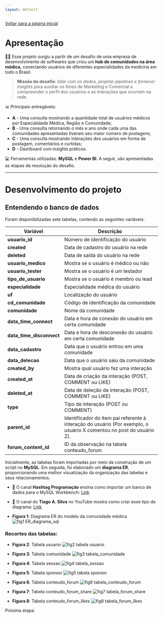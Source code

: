 ```yaml
---
layout: default
---
```


[Voltar para a página inicial](/)

# Apresentação

👩‍⚕️ Esse projeto surgiu a partir de um desafio de uma empresa de desenvolvimento de softwares que criou um **hub de comunidades na área médica**, conectando usuários de diferentes especialidades da medicina em todo o Brasil.

> **Missão do desafio**: _lidar com os dados, projetar pipelines e fornecer insights_ para
> auxiliar os times de Marketing e Comercial a compreender o perfil dos usuários
> e as interações que ocorrem na rede.

📊 Principais entregáveis:

- **A** - Uma consulta mostrando a quantidade total de usuários médicos por Especialidade Médica, Região e Comunidade;
- **B** - Uma consulta retornando o mês e ano onde cada uma das comunidades apresentadas tiveram seu maior número de postagens;
- **C** - Uma consulta mostrando interações dos usuários em forma de postagem, comentários e curtidas;
- **D** - Dashboard com insights práticos.

💻 Ferramentas utilizadas: **MySQL** e **Power BI**. 
A seguir, são apresentadas as etapas da resolução do desafio.

---

# Desenvolvimento do projeto

## Entendendo o banco de dados

Foram disponibilizadas sete tabelas, contendo as seguintes variáveis:

| Variável               | Descrição |
|------------------------|-----------|
| **usuario_id**        | Número de identificação do usuário |
| **created**           | Data de cadastro do usuário na rede |
| **deleted**           | Data de saída do usuário na rede |
| **usuario_medico**    | Mostra se o usuário é médico ou não |
| **usuario_tester**    | Mostra se o usuário é um testador |
| **tipo_de_usuario**   | Mostra se o usuário é membro ou lead |
| **especialidade**     | Especialidade médica do usuário |
| **uf**               | Localização do usuário |
| **cd_comunidade**    | Código de identificação da comunidade |
| **comunidade**       | Nome da comunidade |
| **data_time_connect** | Data e hora de conexão do usuário em certa comunidade |
| **data_time_disconnect** | Data e hora de desconexão do usuário em certa comunidade |
| **data_cadastro**     | Data que o usuário entrou em uma comunidade |
| **data_delecao**      | Data que o usuário saiu da comunidade |
| **created_by**       | Mostra qual usuário fez uma interação |
| **created_at**       | Data de criação da interação (POST, COMMENT ou LIKE) |
| **deleted_at**       | Data de deleção da interação (POST, COMMENT ou LIKE) |
| **type**             | Tipo de interação (POST ou COMMENT) |
| **parent_id**        | Identificador do item pai referente à interação do usuário (Por exemplo, o usuário X comentou no post do usuário Z). |
| **forum_content_id** | ID da observação na tabela conteudo_forum |

Inicialmente, as tabelas foram importadas por meio da construção de um script no **MySQL**. Em seguida, foi elaborado um **diagrama ER**, proporcionando uma melhor visualização da organização das tabelas e seus relacionamentos.

- 🔗 O canal **Hashtag Programação** ensina como importar um banco de dados para o MySQL Workbench: [Link](https://www.youtube.com/watch?v=EhT-e4IZrkM)
- 🔗 O canal do **Tiago A. Silva** no YouTube mostra como criar esse tipo de diagrama: [Link](https://www.youtube.com/watch?v=n8a7Q8JiYCs)

- **Figura 1**: Diagrama ER do modelo da comunidade médica 
![fig1 ER_diagrama_sql](https://github.com/user-attachments/assets/e331a2be-5da6-41d6-8a6a-bd6571f32ba6)


### Recortes das tabelas:

- **Figura 2**: Tabela usuario 
![fig2 tabela usuario](https://github.com/user-attachments/assets/25029e05-4959-4f24-b634-56becc74410d)
  
- **Figura 3**: Tabela comunidade 
![fig3 tabela_comunidade](https://github.com/user-attachments/assets/38bbf8f4-3a18-4d03-9931-0243ab158833)
  
- **Figura 4**: Tabela sessao 
![fig4 tabela_sessao](https://github.com/user-attachments/assets/56c568bc-f73c-4ea5-b86c-18ff414b9bf2)

- **Figura 5**: Tabela sponsor 
![fig5 tabela sponsor](https://github.com/user-attachments/assets/513553b8-9fb6-4deb-b4f8-d5189312e333)

- **Figura 6**: Tabela conteudo_forum 
![fig6 tabela_conteudo_forum](https://github.com/user-attachments/assets/5e8226e6-3626-4c3f-8f72-14cad7f277b7)
  
- **Figura 7**: Tabela conteudo_forum_share 
![fig7 tabela_forum_share](https://github.com/user-attachments/assets/7852ab34-b4ee-44a4-b539-b29ba5935d60)
  
- **Figura 8**: Tabela conteudo_forum_likes 
![fig8 tabela_forum_likes](https://github.com/user-attachments/assets/e3fdc6b3-d22c-4bf0-ba8d-dbecca937532)


Próxima etapa:

